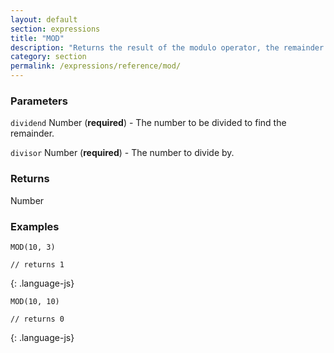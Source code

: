 ```yaml
---
layout: default
section: expressions
title: "MOD"
description: "Returns the result of the modulo operator, the remainder after a division operation."
category: section
permalink: /expressions/reference/mod/
---
```


### Parameters

`dividend` Number (__required__) - The number to be divided to find the remainder.

`divisor` Number (__required__) - The number to divide by.

### Returns

Number

### Examples

~~~
MOD(10, 3)

// returns 1
~~~
{: .language-js}


~~~
MOD(10, 10)

// returns 0
~~~
{: .language-js}